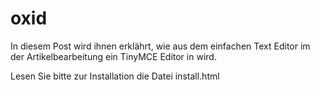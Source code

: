 oxid
====

In diesem Post wird ihnen erklährt, wie aus dem einfachen Text Editor im der Artikelbearbeitung ein TinyMCE Editor in wird.

Lesen Sie bitte zur Installation die Datei install.html
